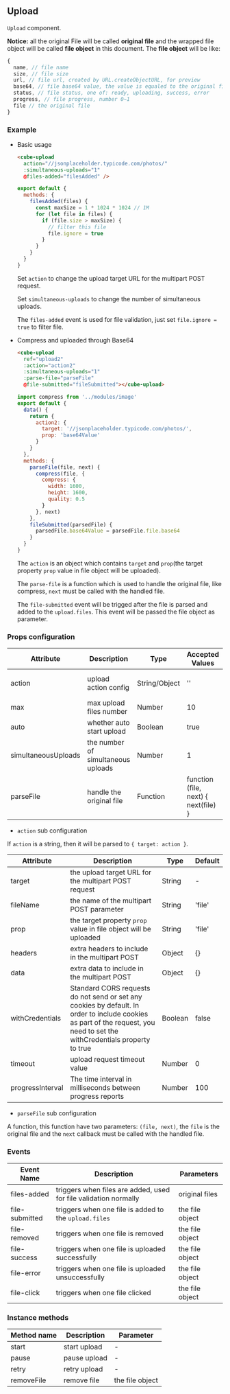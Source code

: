 ## Upload

`Upload` component.

**Notice:** all the original File will be called **original file** and the wrapped file object will be called **file object** in this document. The **file object** will be like:

```js
{
  name, // file name
  size, // file size
  url, // file url, created by URL.createObjectURL, for preview
  base64, // file base64 value, the value is equaled to the original file's base64 value. It is `''` by default, but you can have some plugins to added this `base64` value, like the compress plugin below.
  status, // file status, one of: ready, uploading, success, error
  progress, // file progress, number 0~1
  file // the original file
}
```

### Example

- Basic usage

  ```html
  <cube-upload
    action="//jsonplaceholder.typicode.com/photos/"
    :simultaneous-uploads="1"
    @files-added="filesAdded" />
  ```
  ```js
  export default {
    methods: {
      filesAdded(files) {
        const maxSize = 1 * 1024 * 1024 // 1M
        for (let file in files) {
          if (file.size > maxSize) {
            // filter this file
            file.ignore = true
          }
        }
      }
    }
  }
  ```

  Set `action` to change the upload target URL for the multipart POST request.

  Set `simultaneous-uploads` to change the number of simultaneous uploads.

  The `files-added` event is used for file validation, just set `file.ignore = true` to filter file.

- Compress and uploaded through Base64

  ```html
  <cube-upload
    ref="upload2"
    :action="action2"
    :simultaneous-uploads="1"
    :parse-file="parseFile"
    @file-submitted="fileSubmitted"></cube-upload>
  ```
  ```js
  import compress from '../modules/image'
  export default {
    data() {
      return {
        action2: {
          target: '//jsonplaceholder.typicode.com/photos/',
          prop: 'base64Value'
        }
      }
    },
    methods: {
      parseFile(file, next) {
        compress(file, {
          compress: {
            width: 1600,
            height: 1600,
            quality: 0.5
          }
        }, next)
      },
      fileSubmitted(parsedFile) {
        parsedFile.base64Value = parsedFile.file.base64
      }
    }
  }
  ```

  The `action` is an object which contains `target` and `prop`(the target property `prop` value in file object will be uploaded).

  The `parse-file` is a function which is used to handle the original file, like compress, `next` must be called with the handled file.

  The `file-submitted` event will be trigged after the file is parsed and added to the `upload.files`. This event will be passed the file object as parameter.

### Props configuration

| Attribute | Description | Type | Accepted Values | Demo |
| - | - | - | - | - |
| action | upload action config | String/Object | '' | { target: '/upload' } |
| max | max upload files number | Number | 10 | - |
| auto | whether auto start upload | Boolean | true | - |
| simultaneousUploads | the number of simultaneous uploads | Number | 1 | - |
| parseFile | handle the original file | Function | function (file, next) { next(file) } | - |

* `action` sub configuration

If `action` is a string, then it will be parsed to `{ target: action }`.

| Attribute | Description | Type | Default |
| - | - | - | - |
| target | the upload target URL for the multipart POST request | String | - |
| fileName | the name of the multipart POST parameter | String | 'file' |
| prop | the target property `prop` value in file object will be uploaded | String | 'file' |
| headers | extra headers to include in the multipart POST | Object | {} |
| data | extra data to include in the multipart POST | Object | {} |
| withCredentials | Standard CORS requests do not send or set any cookies by default. In order to include cookies as part of the request, you need to set the withCredentials property to true | Boolean | false |
| timeout | upload request timeout value | Number | 0 |
| progressInterval | The time interval in milliseconds between progress reports | Number | 100 |

* `parseFile` sub configuration

A function, this function have two parameters: `(file, next)`, the `file` is the original file and the `next` callback must be called with the handled file.

### Events

| Event Name | Description | Parameters |
| - | - | - |
| files-added | triggers when files are added, used for file validation normally | original files |
| file-submitted | triggers when one file is added to the `upload.files` | the file object |
| file-removed | triggers when one file is removed | the file object |
| file-success | triggers when one file is uploaded successfully | the file object |
| file-error | triggers when one file is uploaded unsuccessfully | the file object |
| file-click | triggers when one file clicked | the file object |

### Instance methods

| Method name | Description | Parameter |
| - | - | - |
| start | start upload | - |
| pause | pause upload | - |
| retry | retry upload | - |
| removeFile | remove file | the file object |
